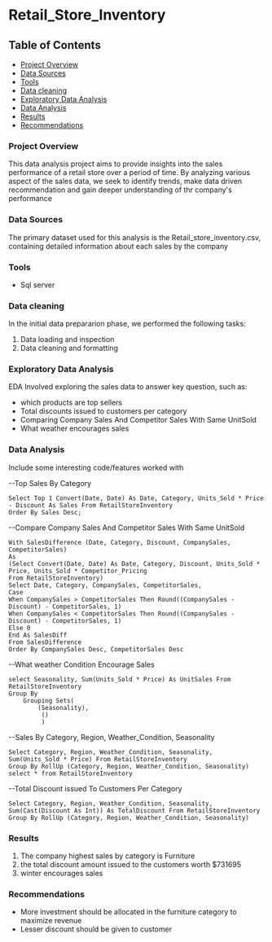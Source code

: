 # Retail_Store_Inventory

## Table of Contents
- [Project Overview](#project-overview)
- [Data Sources](#data-sources)
- [Tools](#tools)
- [Data cleaning](#data-cleaning)
- [Exploratory Data Analysis](#exploratory-data-analysis)
- [Data Analysis](#data-analysis)
- [Results](#results)
- [Recommendations](#recommendations)

### Project Overview

This data analysis project aims to provide insights into the sales performance of a retail store over a period of time. By analyzing various aspect of the sales data, we seek to identify trends, make data driven recommendation and gain deeper understanding of thr company's performance

### Data Sources
The primary dataset used for this analysis is the Retail_store_inventory.csv,  containing detailed information about each sales by the company

### Tools 

- Sql server

### Data cleaning

In the initial data prepararion phase, we performed the following tasks:
1. Data loading and inspection
2. Data cleaning and formatting

### Exploratory Data Analysis

EDA Involved exploring the sales data to answer key question, such as:

- which products are top sellers
- Total discounts issued to customers per category
- Comparing Company Sales And Competitor Sales With Same UnitSold
- What weather encourages sales

### Data Analysis

Include some interesting code/features worked with

--Top Sales By Category
```
Select Top 1 Convert(Date, Date) As Date, Category, Units_Sold * Price - Discount As Sales From RetailStoreInventory
Order By Sales Desc;
```

--Compare Company Sales And Competitor Sales With Same UnitSold
```
With SalesDifference (Date, Category, Discount, CompanySales, CompetitorSales)
As
(Select Convert(Date, Date) As Date, Category, Discount, Units_Sold * Price, Units_Sold * Competitor_Pricing 
From RetailStoreInventory)
Select Date, Category, CompanySales, CompetitorSales,
Case
When CompanySales > CompetitorSales Then Round((CompanySales - Discount) - CompetitorSales, 1)
When CompanySales < CompetitorSales Then Round((CompanySales - Discount) - CompetitorSales, 1)
Else 0
End As SalesDiff
From SalesDifference
Order By CompanySales Desc, CompetitorSales Desc
```

--What weather Condition Encourage Sales
```
select Seasonality, Sum(Units_Sold * Price) As UnitSales From RetailStoreInventory
Group By 
	Grouping Sets(
		(Seasonality),
		 ()
		 )
```

--Sales By Category, Region, Weather_Condition, Seasonality
```
Select Category, Region, Weather_Condition, Seasonality, Sum(Units_Sold * Price) From RetailStoreInventory
Group By RollUp (Category, Region, Weather_Condition, Seasonality)
select * from RetailStoreInventory
```

--Total Discount issued To Customers Per Category
```
Select Category, Region, Weather_Condition, Seasonality, Sum(Cast(Discount As Int)) As TotalDiscount From RetailStoreInventory
Group By RollUp (Category, Region, Weather_Condition, Seasonality)
```

### Results
1. The company highest sales by category is Furniture
2. the total discount amount issued to the customers worth  $731695
3. winter encourages sales

### Recommendations
- More investment should be allocated in the furniture category to maximize revenue
- Lesser discount should be given to customer
